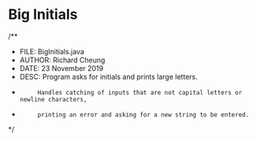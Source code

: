 # Big Initials
/**
 * FILE:    BigInitials.java
 * AUTHOR:  Richard Cheung
 * DATE:    23 November 2019
 * DESC:    Program asks for initials and prints large letters.
 *          Handles catching of inputs that are not capital letters or newline characters,
 *          printing an error and asking for a new string to be entered.
 */
